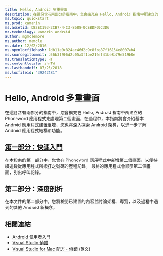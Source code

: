 ```yaml
---
title: Hello, Android 多重畫面
description: 在這份含有兩部分的指南中，您會擴充在 Hello, Android 指南中所建立的 Phoneword 應用程式來處理第二個畫面。 在過程中，本指南將會介紹基本 Android 應用程式建置組塊，您也將深入探索 Android 架構，以進一步了解 Android 應用程式結構和功能。
ms.topic: quickstart
ms.prod: xamarin
ms.assetid: D82EC193-2CB7-44C3-8688-0CEBDF60C3D6
ms.technology: xamarin-android
author: mgmclemore
ms.author: mamcle
ms.date: 12/02/2016
ms.openlocfilehash: 7db11e9c824ac46d2c9c8fce87f16154e8007ab4
ms.sourcegitcommit: b56b3f906d2c05a3f1be219ef41be8b79e519b8e
ms.translationtype: HT
ms.contentlocale: zh-TW
ms.lasthandoff: 07/25/2018
ms.locfileid: "39242481"
---
```

# <a name="hello-android-multiscreen"></a>Hello, Android 多重畫面

在這份含有兩部分的指南中，您會擴充在 Hello, Android 指南中所建立的 Phoneword 應用程式來處理第二個畫面。在過程中，本指南將會介紹基本 Android 應用程式建置組塊，您也將深入探索 Android 架構，以進一步了解 Android 應用程式結構和功能。

##  <a name="part-1-quickstartandroidget-startedhello-android-multiscreenhello-android-multiscreen-quickstartmd"></a>[第一部分：快速入門](~/android/get-started/hello-android-multiscreen/hello-android-multiscreen-quickstart.md)

在本指南的第一部分中，您會在 Phoneword 應用程式中新增第二個畫面，以便持續追蹤從應用程式所撥打之號碼的歷程記錄。 最終的應用程式會顯示第二個畫面，列出呼叫記錄。

##  <a name="part-2-deep-diveandroidget-startedhello-android-multiscreenhello-android-multiscreen-deepdivemd"></a>[第二部分：深度剖析](~/android/get-started/hello-android-multiscreen/hello-android-multiscreen-deepdive.md)

在本文件的第二部分中，您將檢閱已建置的內容並討論架構、導覽，以及過程中遇到的其他 Android 新概念。


## <a name="related-links"></a>相關連結

- [Android 使用者入門](http://developer.android.com/training/index.html)
- [Visual Studio 偵錯](https://docs.microsoft.com/visualstudio/debugger/)
- [Visual Studio for Mac 配方 - 偵錯](https://github.com/xamarin/recipes/tree/master/Recipes/cross-platform/ide/debugging) \(英文\)
